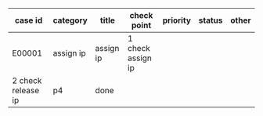 | case id | category  | title | check point            | priority | status | other |
|---------|-----------|-----------------------|-------|----------|--------|-------|
| E00001  | assign ip | assign ip |1 check assign ip 
2 check release ip| p4       | done   |       |
